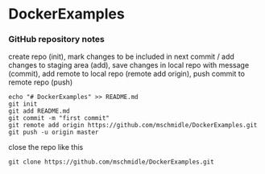 # DockerExamples


### GitHub repository notes
create repo (init), mark changes to be included in next commit / add changes to staging area (add), save changes in local repo with message (commit), add remote to local repo (remote add origin), push commit to remote repo (push)
```
echo "# DockerExamples" >> README.md
git init
git add README.md
git commit -m "first commit"
git remote add origin https://github.com/mschmidle/DockerExamples.git
git push -u origin master
```
close the repo like this
```
git clone https://github.com/mschmidle/DockerExamples.git
```